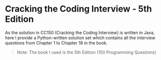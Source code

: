 # Cracking the Coding Interview - 5th Edition #

As the solution in CC150 (Cracking the Coding Interview) is written in Java, here I provide a Python-written solution set which contains all the interview questions from Chapter 1 to Chapter 18 in the book. 

> Note: The book I used is the 5th Edition (150 Programming Questions)

